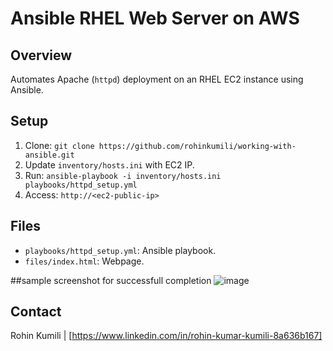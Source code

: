 # Ansible RHEL Web Server on AWS

## Overview
Automates Apache (`httpd`) deployment on an RHEL EC2 instance using Ansible.

## Setup
1. Clone: `git clone https://github.com/rohinkumili/working-with-ansible.git`
2. Update `inventory/hosts.ini` with EC2 IP.
3. Run: `ansible-playbook -i inventory/hosts.ini playbooks/httpd_setup.yml`
4. Access: `http://<ec2-public-ip>`

## Files
- `playbooks/httpd_setup.yml`: Ansible playbook.
- `files/index.html`: Webpage.

##sample screenshot for successfull completion
 ![image](https://github.com/user-attachments/assets/ed47211b-1390-434c-9698-91db99e2409c)


## Contact
Rohin Kumili | [https://www.linkedin.com/in/rohin-kumar-kumili-8a636b167]
